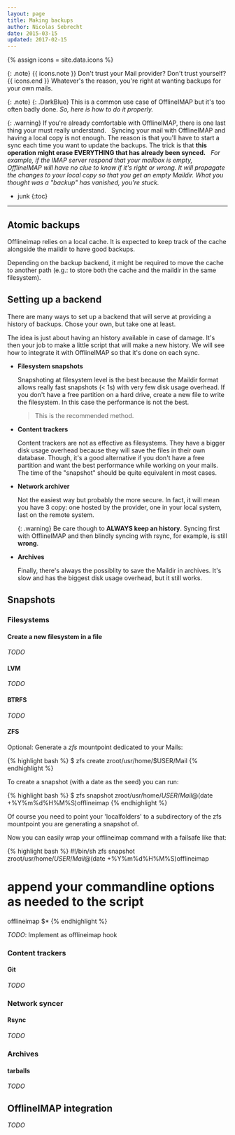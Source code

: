 ```yaml
---
layout: page
title: Making backups
author: Nicolas Sebrecht
date: 2015-03-15
updated: 2017-02-15
---
```

{% assign icons = site.data.icons %}


{: .note}
{{ icons.note }} Don't trust your Mail provider? Don't trust yourself? {{ icons.end }}
  Whatever's the reason, you're right at wanting backups for your own mails.

{: .note}
{: .DarkBlue}
  This is a common use case of OfflineIMAP but it's too often badly done. *So, here is how to do it properly.*


{: .warning}
If you're already comfortable with OfflineIMAP, there is one last thing your must really understand.
 
Syncing your mail with OfflineIMAP and having a local copy is not enough. The reason is that you'll have to start a sync each time you want to update the backups. The trick is that **this operation might erase EVERYTHING that has already been synced.**
 
*For example, if the IMAP server respond that your mailbox is empty, OfflineIMAP will have no clue to know if it's right or wrong. It will propagate the changes to your local copy so that you get an empty Maildir. What you thought was a "backup" has vanished, you're stuck.*


* junk
{:toc}

---

## Atomic backups

Offlineimap relies on a local cache. It is expected to keep track of the cache
alongside the maildir to have good backups.

Depending on the backup backend, it might be required to move the cache to
another path (e.g.: to store both the cache and the maildir in the same
filesystem).


## Setting up a backend

There are many ways to set up a backend that will serve at providing a history of backups. Chose your own, but take one at least.

The idea is just about having an history available in case of damage. It's then your job to make a little script that will make a new history. We will see how to integrate it with OfflineIMAP so that it's done on each sync.

* **Filesystem snapshots**

  Snapshoting at filesystem level is the best because the Maildir format allows really fast snapshots (< 1s) with very few disk usage overhead.
  If you don't have a free partition on a hard drive, create a new file to write the filesystem. In this case the performance is not the best.

  > This is the recommended method.

* **Content trackers**

  Content trackers are not as effective as filesystems. They have a bigger disk usage overhead because they will save the files in their own database.
  Though, it's a good alternative if you don't have a free partition and want the best performance while working on your mails. The time of the "snapshot" should be quite equivalent in most cases.

* **Network archiver**

  Not the easiest way but probably the more secure. In fact, it will mean you have 3 copy: one hosted by the provider, one in your local system, last on the remote system.

  {: .warning}
  Be care though to **ALWAYS keep an history**. Syncing first with OfflineIMAP and then blindly syncing with rsync, for example, is still **wrong**.

* **Archives**

  Finally, there's always the possiblity to save the Maildir in archives. It's slow and has the biggest disk usage overhead, but it still works.


## Snapshots

### Filesystems

#### Create a new filesystem in a file

*TODO*

#### LVM

*TODO*

#### BTRFS

*TODO*

#### ZFS

Optional:
Generate a *zfs* mountpoint dedicated to your Mails:

{% highlight bash %}
$ zfs create zroot/usr/home/$USER/Mail
{% endhighlight %}

To create a snapshot (with a date as the seed) you can run:

{% highlight bash %}
$ zfs snapshot zroot/usr/home/$USER/Mail@$(date +%Y%m%d%H%M%S)offlineimap
{% endhighlight %}

Of course you need to point your 'localfolders' to a subdirectory of the zfs
mountpoint you are generating a snapshot of.

Now you can easily wrap your offlineimap command with a failsafe like that:

{% highlight bash %}
#!/bin/sh
zfs snapshot zroot/usr/home/$USER/Mail@$(date +%Y%m%d%H%M%S)offlineimap
# append your commandline options as needed to the script
offlineimap $\*
{% endhighlight %}

*TODO*:
 Implement as offlineimap hook

### Content trackers


#### Git

*TODO*

### Network syncer

#### Rsync

*TODO*

### Archives

#### tarballs

*TODO*


## OfflineIMAP integration

*TODO*



<!--
vim: expandtab ts=2 :
-->
